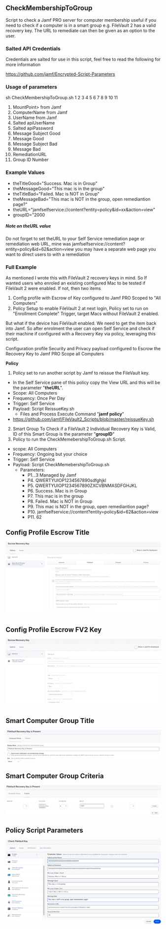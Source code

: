 ## CheckMembershipToGroup
Script to check a Jamf PRO server for computer membership useful if you need to check if a computer is in a  smart group e.g. FileVault 2 has a valid recovery key. The URL to remediate can then be given as an option to the user.

### Salted API Credentials
Credentials are salted for use in this script, feel free to read the following for more information

https://github.com/jamf/Encrypted-Script-Parameters

### Usage of parameters
sh CheckMembershipToGroup.sh 1 2 3 4 5 6 7 8 9 10 11
1. MountPoint> 	from Jamf
2. ComputerName 	from Jamf
3. UserName 		from Jamf
4. Salted apiUserName
5. Salted apiPassword
6. Message Subject Good
7. Message Good
8. Message Subject Bad
9. Message Bad
10. RemediationURL
11. Group ID Number
  
### Example Values
- theTitleGood="Success. Mac is in Group"
- theMessageGood="This mac is in the group"
- theTitleBad="Failed. Mac is NOT in Group"
- theMessageBad="This mac is NOT in the group, open remediantion page?"
- theURL="jamfselfservice://content?entity=policy&id=xx&action=view"
- groupID="2000

##### Note on theURL value
Do not forget to set theURL to your Self Service remediation page or remediation web URL, mine was
jamfselfservice://content?entity=policy&id=62&action=view
you may have a separate web page you want to direct users to with a remediation

### Full Example
As mentioned I wrote this with FileVault 2 recovery keys in mind. So If wanted users who enroled an existing configured Mac to be tested if FileVault 2 were enabled. If not, then two items
1. Config profile with Escrow of Key configured to Jamf PRO Scoped to "All Computers"
2. Policy Setup to enable FileVault 2 at next login, Policy set to run on "Enrollment Complete" Trigger, target Macs without FileVault 2 enabled.

But what if the device has FileVault enabled. We need to get the item back into Jamf. So after enrolment the user can open Self Service and check if their machine if configured with a Recovery Key via policy, leveraging this script.

Configuration profile
Security and Privacy payload configured to Escrow the Recovery Key to Jamf PRO Scope all Computers

**Policy**
1. Policy set to run another script by Jamf to reissue the FileVault key.
  - In the Self Service pane of this policy copy the View URL and this will be the parameter "__theURL__".
  - Scope: All Computers
  - Frequency: Once Per Day
  - Trigger: Self Service
  - Payload:  Script ReissueKey.sh
    - Files and Process Execute Command "**jamf policy**"
  - https://github.com/jamf/FileVault2_Scripts/blob/master/reissueKey.sh
2. Smart Group
  To Check if a FileVault 2 Individual Recovery Key is Valid, ID of this Smart Group is the parameter "__groupID__"
3. Policy to run the CheckMemebershipToGroup.sh Script.
- scope:      All Computers
- Frequency:  Ongoing but your choice  
- Trigger:    Self Service
- Payload:    Script CheckMemebershipToGroup.sh
  - Parameters:
    - P1...3 Managed by Jamf
    - P4. QWERTYUIOP1234567890sdfghjkl
    - P5. QWERTYUIOP1234567890ZXCVBNMASDFGHJKL
    - P6. Success. Mac is in Group
    - P7. This mac is in the group
    - P8. Failed. Mac is NOT in Group
    - P9. This mac is NOT in the group, open remediantion page?
    - P10. jamfselfservice://content?entity=policy&id=62&action=view
    - P11. 62

## Config Profile Escrow Title
![Config Profile Escrow Title](/images/CPEscrowTitle.png)

## Config Profile Escrow FV2 Key
![Config Profile Escrow FV2 Key](/images/CPEscrowFV2Key.png)

## Smart Computer Group Title
![Smart Computer Group Title](/images/SmartGroupTitle.png)

## Smart Computer Group Criteria
![Smart Computer Group Criteria](/images/SmartGroupCriteriaFV2Valid.png)

## Policy Script Parameters
![Policy Script Parameters](/images/PolicyScriptParameters.png)
